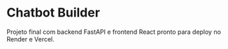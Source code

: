 # Chatbot Builder

Projeto final com backend FastAPI e frontend React pronto para deploy no Render e Vercel.
